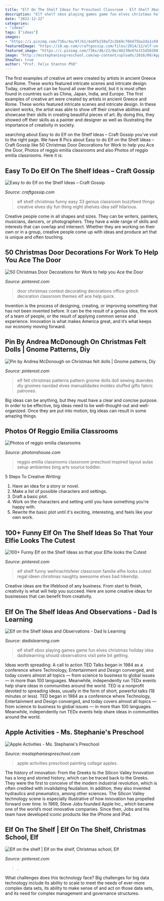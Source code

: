 ```yaml
---
title: "Elf On The Shelf Ideas For Preschool Classroom - Elf Shelf Xbox Playing Games Game Fun Elves Christmas Holiday Idea Dadislearning Should Observations Visit Pete Bit Getting"
description: "Elf shelf xbox playing games game fun elves christmas holiday idea dadislearning should observations visit pete bit getting"
date: "2022-12-22"
categories:
- "ideas"
tags: ["ideas"]
images:
- "https://i.pinimg.com/736x/4a/9f/b1/4a9fb150af2c2b69c704475ba2da1c69.jpg"
featuredImage: "https://i0.wp.com/craftgossip.com/files/2014/12/elf-on-shelf-ideas.jpg?fit=600%2C892"
featured_image: "https://i.pinimg.com/736x/46/23/0e/46230e97e315d50288fa3b579b4c0dda--elf-man-shelf-ideas.jpg"
image: "http://msstephaniespreschool.com/wp-content/uploads/2016/09/Apple-Painting-Collage.jpg"
ShowToc: true
author: "Prof. Felix Stanton PhD"
---
```



The first examples of creative art were created by artists in ancient Greece and Rome. These works featured intricate scenes and intricate design. Today, creative art can be found all over the world, but it is most often found in countries such as China, Japan, India, and Europe.
The first examples of creative art were created by artists in ancient Greece and Rome. These works featured intricate scenes and intricate design. In these ancient works, the artist was able to show off their creative abilities and showcase their skills in creating beautiful pieces of art. By doing this, they showed off their skills as a painter and designer as well as illustrating the importance of creativity in society.

	

		
searching about Easy to do Elf on the Shelf Ideas – Craft Gossip you've visit to the right page. We have 8 Pics about Easy to do Elf on the Shelf Ideas – Craft Gossip like 50 Christmas Door Decorations for Work to help you Ace the Door, Photos of reggio emilia classrooms and also Photos of reggio emilia classrooms. Here it is:
		
    
## Easy To Do Elf On The Shelf Ideas – Craft Gossip

<img loading=lazy src="https://i0.wp.com/craftgossip.com/files/2014/12/elf-on-shelf-ideas.jpg?fit=600%2C892" onerror="this.onerror=null;this.src='https://tse3.mm.bing.net/th?id=OIP.QpwZAmVGi6p55_QxUvKP_QHaLA&amp;pid=15.1';" alt="Easy to do Elf on the Shelf Ideas – Craft Gossip">

_Source: craftgossip.com_

>elf shelf christmas funny easy 33 genius classroom buzzfeed things creative elves diy fun thing night shelves idea self hilarious. 

	

Creative people come in all shapes and sizes. They can be writers, painters, musicians, dancers, or photographers. They have a wide range of skills and interests that can overlap and intersect. Whether they are working on their own or in a group, creative people come up with ideas and produce art that is unique and often touching.

    
## 50 Christmas Door Decorations For Work To Help You Ace The Door

<img loading=lazy src="https://i.pinimg.com/736x/4a/9f/b1/4a9fb150af2c2b69c704475ba2da1c69.jpg" onerror="this.onerror=null;this.src='https://tse4.mm.bing.net/th?id=OIP.agY5djwmdJbXRgsf8OUNTAHaJ4&amp;pid=15.1';" alt="50 Christmas Door Decorations for Work to help you Ace the Door">

_Source: pinterest.com_

>door christmas contest decorating decorations office grinch decoration classroom themes elf ace help quick. 

	

Invention is the process of designing, creating, or improving something that has not been invented before. It can be the result of a genius idea, the work of a team of people, or the result of applying common sense and experience. Innovation is what makes America great, and it’s what keeps our economy moving forward.

    
## Pin By Andrea McDonough On Christmas Felt Dolls | Gnome Patterns, Diy

<img loading=lazy src="https://i.pinimg.com/736x/46/23/0e/46230e97e315d50288fa3b579b4c0dda--elf-man-shelf-ideas.jpg" onerror="this.onerror=null;this.src='https://tse3.mm.bing.net/th?id=OIP.zoGAgVCittlk_Liki5XE2AHaKc&amp;pid=15.1';" alt="Pin by Andrea McDonough on Christmas felt dolls | Gnome patterns, Diy">

_Source: pinterest.com_

>elf felt christmas patterns pattern gnome dolls doll sewing duendes diy gnomes navidad elves manualidades moldes stuffed gifts fabric patrones. 

	

Big ideas can be anything, but they must have a clear and concise purpose. In order to be effective, big ideas need to be well-thought-out and well-organized. Once they are put into motion, big ideas can result in some amazing things.

    
## Photos Of Reggio Emilia Classrooms

<img loading=lazy src="http://photonshouse.com/photo/29/2945b07a79d9f7dd2545e023c42eb7ae.jpg" onerror="this.onerror=null;this.src='https://tse3.mm.bing.net/th?id=OIP.Qj5ofvYPuSiyWZV3Qh5FLwHaE9&amp;pid=15.1';" alt="Photos of reggio emilia classrooms">

_Source: photonshouse.com_

>reggio emilia classrooms classroom preschool inspired layout aulas setup ambientes bing arts source toddler. 

	

5 Steps To Creative Writing:
1. Have an idea for a story or novel.
2. Make a list of possible characters and settings.
3. Draft a basic plot.
4. Work on the characters and setting until you have something you're happy with.
5. Rewrite the basic plot until it's exciting, interesting, and feels like your own work.

    
## 100+ Funny Elf On The Shelf Ideas So That Your Elfie Looks The Cutest

<img loading=lazy src="https://i.pinimg.com/736x/93/b0/26/93b026d7d69d2ec028207d86a4c70a45.jpg" onerror="this.onerror=null;this.src='https://tse1.mm.bing.net/th?id=OIP.wxbsQQOjNSFqSyWtbwtUqQHaNK&amp;pid=15.1';" alt="100+ Funny Elf on the Shelf Ideas so that your Elfie looks the Cutest">

_Source: pinterest.com_

>elf shelf funny weihnachtsfeier classroom familie elfie looks cutest regal ideen christmas naughty awesome elves bad hikendip. 

	

Creative ideas are the lifeblood of any business. From start to finish, creativity is what will help you succeed. Here are some creative ideas for businesses that can benefit from creativity.

    
## Elf On The Shelf Ideas And Observations - Dad Is Learning

<img loading=lazy src="http://www.dadislearning.com/wp-content/uploads/2012/12/elf-on-shelf-video-game-xbox.jpg" onerror="this.onerror=null;this.src='https://tse2.mm.bing.net/th?id=OIP.AGq0T5j0POGI9ulLVfBAVgHaLT&amp;pid=15.1';" alt="Elf on the Shelf Ideas and Observations - Dad Is Learning">

_Source: dadislearning.com_

>elf shelf xbox playing games game fun elves christmas holiday idea dadislearning should observations visit pete bit getting. 

	

Ideas worth spreading: A call to action
TED Talks began in 1984 as a conference where Technology, Entertainment and Design converged, and today covers almost all topics — from science to business to global issues — in more than 100 languages. Meanwhile, independently run TEDx events help share ideas in communities around the world.
TED is a nonprofit devoted to spreading ideas, usually in the form of short, powerful talks (18 minutes or less). TED began in 1984 as a conference where Technology, Entertainment and Design converged, and today covers almost all topics — from science to business to global issues — in more than 100 languages. Meanwhile, independently run TEDx events help share ideas in communities around the world.

    
## Apple Activities - Ms. Stephanie&#039;s Preschool

<img loading=lazy src="http://msstephaniespreschool.com/wp-content/uploads/2016/09/Apple-Painting-Collage.jpg" onerror="this.onerror=null;this.src='https://tse1.mm.bing.net/th?id=OIP.UOz2-Dt1-VT4pYR0fISSXwHaHa&amp;pid=15.1';" alt="Apple Activities - Ms. Stephanie&#039;s Preschool">

_Source: msstephaniespreschool.com_

>apple activities preschool painting collage apples. 

	

The history of innovation: From the Greeks to the Silicon Valley
Innovation has a long and storied history, which can be traced back to the Greeks. They were the first to conceive of the modern industrial revolution, which is often credited with invalidating feudalism. In addition, they also invented hydraulics and pneumatics, among other sciences.
The Silicon Valley technology scene is especially illustrative of how innovation has propelled forward over time. In 1969, Steve Jobs founded Apple Inc., which became one of the world’s most innovative companies. Since then, Jobs and his team have developed iconic products like the iPhone and iPad.

    
## Elf On The Shelf | Elf On The Shelf, Christmas School, Elf

<img loading=lazy src="https://i.pinimg.com/originals/93/8f/a2/938fa226e899d4e331c3cedb1c08893a.jpg" onerror="this.onerror=null;this.src='https://tse1.mm.bing.net/th?id=OIP.z6m_c2bpMBAoXbZwy37DvQHaJ4&amp;pid=15.1';" alt="Elf on the shelf | Elf on the shelf, Christmas school, Elf">

_Source: pinterest.com_

>. 

	

What challenges does this technology face?
Big challenges for big data technology include its ability to scale to meet the needs of ever-more complex data sets, its ability to make sense of and act on those data sets, and its need for complex management and governance structures.

